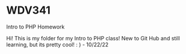 # WDV341
Intro to PHP Homework

Hi! This is my folder for my Intro to PHP class! New to Git Hub and still learning, but its pretty cool! : ) - 10/22/22
